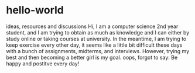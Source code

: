 # hello-world
ideas, resources and discussions
Hi, I am a computer science 2nd year student, and I am trying to obtain as much as knowledge and I can either by study online or taking courses at university.
In the meantime, I am trying to keep exercise every other day, it seems like a little bit difficult these days with a bunch of assignments, midterms, and interviews.
However, trying my best and then becoming a better girl is my goal.
oops, forgot to say: Be happy and postitve every day!
